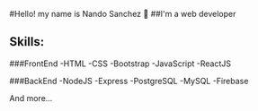 #Hello! my name is Nando Sanchez 👋
##I'm a web developer 


## Skills:

###FrontEnd
-HTML
-CSS
-Bootstrap
-JavaScript
-ReactJS

###BackEnd
-NodeJS
-Express
-PostgreSQL
-MySQL
-Firebase

And more...

<!--
**luisfer12j/luisfer12j** is a ✨ _special_ ✨ repository because its `README.md` (this file) appears on your GitHub profile.

Here are some ideas to get you started:

- 🔭 I’m currently working on ...
- 🌱 I’m currently learning ...
- 👯 I’m looking to collaborate on ...
- 🤔 I’m looking for help with ...
- 💬 Ask me about ...
- 📫 How to reach me: ...
- 😄 Pronouns: ...
- ⚡ Fun fact: ...
-->
